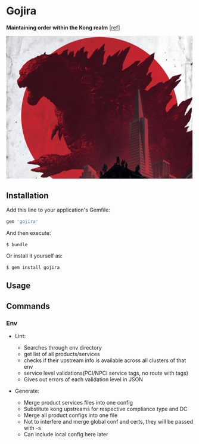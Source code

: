 # Gojira

**Maintaining order within the Kong realm** [[ref](https://en.wikipedia.org/wiki/Gojira)]

<img src="docs/gojira.png" alt="drawing" width="500"/>

## Installation

Add this line to your application's Gemfile:

```ruby
gem 'gojira'
```

And then execute:

    $ bundle

Or install it yourself as:

    $ gem install gojira

## Usage

## Commands

### Env

* Lint: 
  * Searches through env directory 
  * get list of all products/services
  * checks if their upstream info is available across all clusters of that env 
  * service level validations(PCI/NPCI service tags, no route with tags)
  * Gives out errors of each validation level in JSON

* Generate: 
  * Merge product services files into one config
  * Substitute kong upstreams for respective compliance type and DC
  * Merge all product configs into one file
  * Not to interfere and merge global conf and certs, they will be passed with -s
  * Can include local config here later